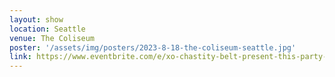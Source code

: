 ```yaml
---
layout: show
location: Seattle
venue: The Coliseum
poster: '/assets/img/posters/2023-8-18-the-coliseum-seattle.jpg'
link: https://www.eventbrite.com/e/xo-chastity-belt-present-this-party-sucks-21-tickets-617486818697
---
```


